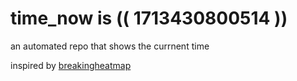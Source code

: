 # time_now is (( 1713430800514 ))

an automated repo that shows the currnent time

inspired by [breakingheatmap](https://github.com/breakingheatmap/breakingheatmap)